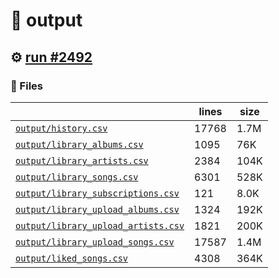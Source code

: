 # 📝  output 

## ⚙️ [run #2492](https://github.com/jwenerd/ytm-dl/actions/runs/11379721061)

### 📁 Files

|                                                                         |lines|size|
|-------------------------------------------------------------------------|-----|----|
|[`output/history.csv` ](output/history.csv)                              |17768|1.7M|
|[`output/library_albums.csv` ](output/library_albums.csv)                |1095 |76K |
|[`output/library_artists.csv` ](output/library_artists.csv)              |2384 |104K|
|[`output/library_songs.csv` ](output/library_songs.csv)                  |6301 |528K|
|[`output/library_subscriptions.csv` ](output/library_subscriptions.csv)  |121  |8.0K|
|[`output/library_upload_albums.csv` ](output/library_upload_albums.csv)  |1324 |192K|
|[`output/library_upload_artists.csv` ](output/library_upload_artists.csv)|1821 |200K|
|[`output/library_upload_songs.csv` ](output/library_upload_songs.csv)    |17587|1.4M|
|[`output/liked_songs.csv` ](output/liked_songs.csv)                      |4308 |364K|